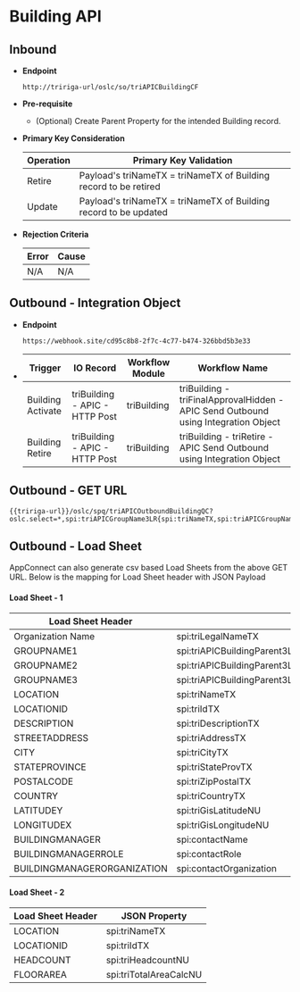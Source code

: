 # Building API


## Inbound

- **Endpoint**
  ```
  http://tririga-url/oslc/so/triAPICBuildingCF
  ```

- **Pre-requisite**
  
  - (Optional) Create Parent Property for the intended Building record.

- **Primary Key Consideration**

  Operation | Primary Key Validation
  ---|---
  Retire | Payload's triNameTX = triNameTX of Building record to be retired
  Update | Payload's triNameTX = triNameTX of Building record to be updated
  
- **Rejection Criteria**

  Error | Cause
  ---|---
  N/A | N/A

## Outbound - Integration Object

- **Endpoint**
  ```
  https://webhook.site/cd95c8b8-2f7c-4c77-b474-326bbd5b3e33
  ```
  
- Trigger | IO Record | Workflow Module | Workflow Name 
  ---|---|---|---
  Building Activate | triBuilding - APIC - HTTP Post | triBuilding | triBuilding - triFinalApprovalHidden - APIC Send Outbound using Integration Object 
  Building Retire | triBuilding - APIC - HTTP Post | triBuilding | triBuilding - triRetire - APIC Send Outbound using Integration Object 
  
  
## Outbound - GET URL

```
{{tririga-url}}/oslc/spq/triAPICOutboundBuildingQC?oslc.select=*,spi:triAPICGroupName3LR{spi:triNameTX,spi:triAPICGroupName2LR{spi:triNameTX,spi:triAPICGroupName1LR{spi:triNameTX}}}&oslc.paging=true&oslc.page=1&oslc.pageSize=2
```

## Outbound - Load Sheet

AppConnect can also generate csv based Load Sheets from the above GET URL. Below is the mapping for Load Sheet header with JSON Payload


#### Load Sheet - 1

Load Sheet Header | JSON Property
---|---
Organization Name | spi:triLegalNameTX
GROUPNAME1 | spi:triAPICBuildingParent3LR{spi:triNameTX,spi:triAPICBuildingParent2LR{spi:triNameTX,spi:triAPICBuildingParent1LR{spi:triNameTX}}}
GROUPNAME2 | spi:triAPICBuildingParent3LR{spi:triNameTX,spi:triAPICBuildingParent2LR{spi:triNameTX}}
GROUPNAME3 | spi:triAPICBuildingParent3LR{spi:triNameTX}
LOCATION | spi:triNameTX
LOCATIONID | spi:triIdTX
DESCRIPTION | spi:triDescriptionTX
STREETADDRESS | spi:triAddressTX
CITY	| spi:triCityTX
STATEPROVINCE	| spi:triStateProvTX
POSTALCODE	 | spi:triZipPostalTX
COUNTRY	| spi:triCountryTX
LATITUDEY	| spi:triGisLatitudeNU
LONGITUDEX	| spi:triGisLongitudeNU
BUILDINGMANAGER	| spi:contactName
BUILDINGMANAGERROLE	| spi:contactRole
BUILDINGMANAGERORGANIZATION	| spi:contactOrganization

#### Load Sheet - 2

Load Sheet Header | JSON Property
---|---
LOCATION | spi:triNameTX
LOCATIONID | spi:triIdTX
HEADCOUNT	| spi:triHeadcountNU
FLOORAREA | spi:triTotalAreaCalcNU

									
